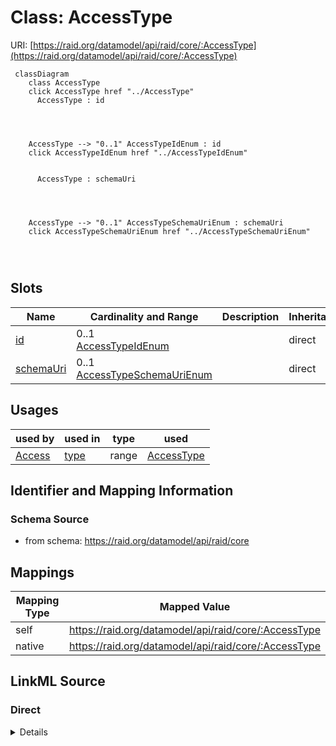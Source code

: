 

# Class: AccessType



URI: [https://raid.org/datamodel/api/raid/core/:AccessType](https://raid.org/datamodel/api/raid/core/:AccessType)






```mermaid
 classDiagram
    class AccessType
    click AccessType href "../AccessType"
      AccessType : id
        
          
    
    
    AccessType --> "0..1" AccessTypeIdEnum : id
    click AccessTypeIdEnum href "../AccessTypeIdEnum"

        
      AccessType : schemaUri
        
          
    
    
    AccessType --> "0..1" AccessTypeSchemaUriEnum : schemaUri
    click AccessTypeSchemaUriEnum href "../AccessTypeSchemaUriEnum"

        
      
```




<!-- no inheritance hierarchy -->


## Slots

| Name | Cardinality and Range | Description | Inheritance |
| ---  | --- | --- | --- |
| [id](../slots/id.md) | 0..1 <br/> [AccessTypeIdEnum](../enums/AccessTypeIdEnum.md) |  | direct |
| [schemaUri](../slots/schemaUri.md) | 0..1 <br/> [AccessTypeSchemaUriEnum](../enums/AccessTypeSchemaUriEnum.md) |  | direct |





## Usages

| used by | used in | type | used |
| ---  | --- | --- | --- |
| [Access](../classes/Access.md) | [type](../slots/type.md) | range | [AccessType](../classes/AccessType.md) |






## Identifier and Mapping Information







### Schema Source


* from schema: https://raid.org/datamodel/api/raid/core




## Mappings

| Mapping Type | Mapped Value |
| ---  | ---  |
| self | https://raid.org/datamodel/api/raid/core/:AccessType |
| native | https://raid.org/datamodel/api/raid/core/:AccessType |







## LinkML Source

<!-- TODO: investigate https://stackoverflow.com/questions/37606292/how-to-create-tabbed-code-blocks-in-mkdocs-or-sphinx -->

### Direct

<details>
```yaml
name: AccessType
from_schema: https://raid.org/datamodel/api/raid/core
attributes:
  id:
    name: id
    from_schema: https://raid.org/datamodel/api/raid/core
    domain_of:
    - ClosedRaid
    - Id
    - Contributor
    - Organisation
    - RelatedRaid
    - RelatedObject
    - AlternateIdentifier
    - Owner
    - RegistrationAgency
    - TitleType
    - DescriptionType
    - AccessType
    - ContributorPosition
    - ContributorRole
    - OrganisationRole
    - RelatedRaidType
    - RelatedObjectType
    - RelatedObjectCategory
    - Language
    - Subject
    - SpatialCoverage
    - TraditionalKnowledgeLabel
    range: AccessTypeIdEnum
  schemaUri:
    name: schemaUri
    from_schema: https://raid.org/datamodel/api/raid/core
    domain_of:
    - Id
    - Contributor
    - Organisation
    - RelatedObject
    - Owner
    - RegistrationAgency
    - TitleType
    - DescriptionType
    - AccessType
    - ContributorPosition
    - ContributorRole
    - OrganisationRole
    - RelatedRaidType
    - RelatedObjectType
    - RelatedObjectCategory
    - Language
    - Subject
    - SpatialCoverage
    - TraditionalKnowledgeLabel
    range: AccessTypeSchemaUriEnum

```
</details>

### Induced

<details>
```yaml
name: AccessType
from_schema: https://raid.org/datamodel/api/raid/core
attributes:
  id:
    name: id
    from_schema: https://raid.org/datamodel/api/raid/core
    alias: id
    owner: AccessType
    domain_of:
    - ClosedRaid
    - Id
    - Contributor
    - Organisation
    - RelatedRaid
    - RelatedObject
    - AlternateIdentifier
    - Owner
    - RegistrationAgency
    - TitleType
    - DescriptionType
    - AccessType
    - ContributorPosition
    - ContributorRole
    - OrganisationRole
    - RelatedRaidType
    - RelatedObjectType
    - RelatedObjectCategory
    - Language
    - Subject
    - SpatialCoverage
    - TraditionalKnowledgeLabel
    range: AccessTypeIdEnum
  schemaUri:
    name: schemaUri
    from_schema: https://raid.org/datamodel/api/raid/core
    alias: schemaUri
    owner: AccessType
    domain_of:
    - Id
    - Contributor
    - Organisation
    - RelatedObject
    - Owner
    - RegistrationAgency
    - TitleType
    - DescriptionType
    - AccessType
    - ContributorPosition
    - ContributorRole
    - OrganisationRole
    - RelatedRaidType
    - RelatedObjectType
    - RelatedObjectCategory
    - Language
    - Subject
    - SpatialCoverage
    - TraditionalKnowledgeLabel
    range: AccessTypeSchemaUriEnum

```
</details>